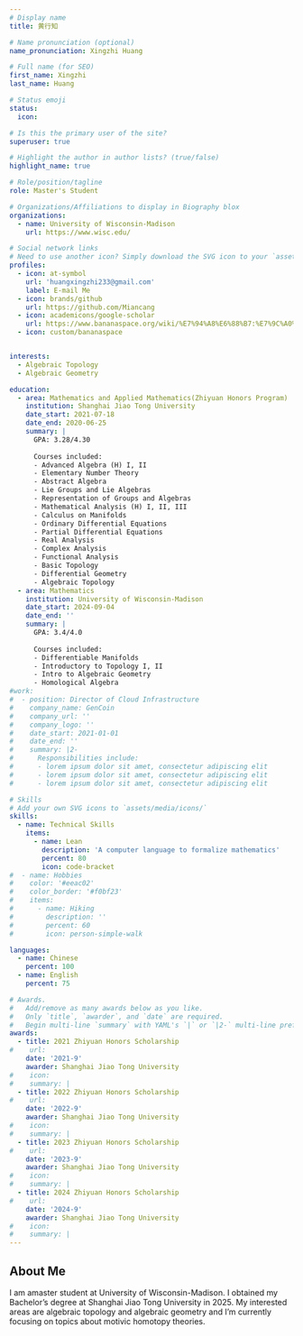 ```yaml
---
# Display name
title: 黄行知

# Name pronunciation (optional)
name_pronunciation: Xingzhi Huang

# Full name (for SEO)
first_name: Xingzhi
last_name: Huang

# Status emoji
status:
  icon: 

# Is this the primary user of the site?
superuser: true

# Highlight the author in author lists? (true/false)
highlight_name: true

# Role/position/tagline
role: Master's Student

# Organizations/Affiliations to display in Biography blox
organizations:
  - name: University of Wisconsin-Madison
    url: https://www.wisc.edu/

# Social network links
# Need to use another icon? Simply download the SVG icon to your `assets/media/icons/` folder.
profiles:
  - icon: at-symbol
    url: 'huangxingzhi233@gmail.com'
    label: E-mail Me
  - icon: brands/github
    url: https://github.com/Miancang
  - icon: academicons/google-scholar
    url: https://www.bananaspace.org/wiki/%E7%94%A8%E6%88%B7:%E7%9C%A0%E8%8B%8D
  - icon: custom/bananaspace


interests:
  - Algebraic Topology
  - Algebraic Geometry

education:
  - area: Mathematics and Applied Mathematics(Zhiyuan Honors Program)
    institution: Shanghai Jiao Tong University
    date_start: 2021-07-18
    date_end: 2020-06-25
    summary: |
      GPA: 3.28/4.30
      
      Courses included:
      - Advanced Algebra (H) I, II
      - Elementary Number Theory
      - Abstract Algebra
      - Lie Groups and Lie Algebras
      - Representation of Groups and Algebras
      - Mathematical Analysis (H) I, II, III
      - Calculus on Manifolds
      - Ordinary Differential Equations
      - Partial Differential Equations
      - Real Analysis
      - Complex Analysis
      - Functional Analysis
      - Basic Topology
      - Differential Geometry
      - Algebraic Topology
  - area: Mathematics
    institution: University of Wisconsin-Madison
    date_start: 2024-09-04
    date_end: ''
    summary: |
      GPA: 3.4/4.0
      
      Courses included:
      - Differentiable Manifolds
      - Introductory to Topology I, II
      - Intro to Algebraic Geometry
      - Homological Algebra
#work:
#  - position: Director of Cloud Infrastructure
#    company_name: GenCoin
#    company_url: ''
#    company_logo: ''
#    date_start: 2021-01-01
#    date_end: ''
#    summary: |2-
#      Responsibilities include:
#      - lorem ipsum dolor sit amet, consectetur adipiscing elit
#      - lorem ipsum dolor sit amet, consectetur adipiscing elit
#      - lorem ipsum dolor sit amet, consectetur adipiscing elit

# Skills
# Add your own SVG icons to `assets/media/icons/`
skills:
  - name: Technical Skills
    items:
      - name: Lean
        description: 'A computer language to formalize mathematics'
        percent: 80
        icon: code-bracket
#  - name: Hobbies
#    color: '#eeac02'
#    color_border: '#f0bf23'
#    items:
#      - name: Hiking
#        description: ''
#        percent: 60
#        icon: person-simple-walk

languages:
  - name: Chinese
    percent: 100
  - name: English
    percent: 75

# Awards.
#   Add/remove as many awards below as you like.
#   Only `title`, `awarder`, and `date` are required.
#   Begin multi-line `summary` with YAML's `|` or `|2-` multi-line prefix and indent 2 spaces below.
awards:
  - title: 2021 Zhiyuan Honors Scholarship
#    url:
    date: '2021-9'
    awarder: Shanghai Jiao Tong University
#    icon:
#    summary: |
  - title: 2022 Zhiyuan Honors Scholarship
#    url:
    date: '2022-9'
    awarder: Shanghai Jiao Tong University
#    icon:
#    summary: |
  - title: 2023 Zhiyuan Honors Scholarship
#    url:
    date: '2023-9'
    awarder: Shanghai Jiao Tong University
#    icon:
#    summary: |
  - title: 2024 Zhiyuan Honors Scholarship
#    url:
    date: '2024-9'
    awarder: Shanghai Jiao Tong University
#    icon:
#    summary: |
---
```


## About Me

 I am amaster student at University of Wisconsin-Madison. I obtained my Bachelor’s degree at Shanghai Jiao Tong University in 2025. My interested areas are algebraic topology and algebraic geometry and I’m currently focusing on topics about motivic homotopy theories.
